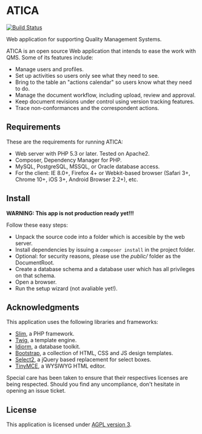# ATICA
[![Build Status](https://travis-ci.org/iesoretania/atica.png?branch=master)](https://travis-ci.org/iesoretania/atica)

Web application for supporting Quality Management Systems.

ATICA is an open source Web application that intends to ease the work with QMS. Some of its features include:

  * Manage users and profiles.
  * Set up activities so users only see what they need to see.
  * Bring to the table an "actions calendar" so users know what they need to do.
  * Manage the document workflow, including upload, review and approval.
  * Keep document revisions under control using version tracking features.
  * Trace non-conformances and the correspondent actions.
  
## Requirements
These are the requirements for running ATICA:

  * Web server with PHP 5.3 or later. Tested on Apache2.
  * Composer, Dependency Manager for PHP.
  * MySQL, PostgreSQL, MSSQL, or Oracle database access.
  * For the client: IE 8.0+, Firefox 4+ or Webkit-based browser (Safari 3+, Chrome 10+, iOS 3+, Android Browser 2.2+), etc.

## Install

**WARNING: This app is not production ready yet!!!**

Follow these easy steps:

  * Unpack the source code into a folder which is accesible by the web server.
  * Install dependencies by issuing a `composer install` in the project folder.
  * Optional: for security reasons, please use the *public/* folder as the DocumentRoot.
  * Create a database schema and a database user which has all privileges on that schema.
  * Open a browser.
  * Run the setup wizard (not avaliable yet!).

## Acknowledgments
This application uses the following libraries and frameworks:

  * [Slim], a PHP framework.
  * [Twig], a template engine.
  * [Idiorm], a database toolkit.
  * [Bootstrap], a collection of HTML, CSS and JS design templates.
  * [Select2], a jQuery based replacement for select boxes.
  * [TinyMCE], a WYSIWYG HTML editor.

Special care has been taken to ensure that their respectives licenses are being respected. Should you find any uncompliance, don't hesitate
in opening an issue ticket.

## License
This application is licensed under [AGPL version 3].

[TinyMCE]: http://www.tinymce.com/index.php
[Slim]: http://www.slimframework.com/
[Idiorm]: http://j4mie.github.io/idiormandparis/
[Bootstrap]: http://getbootstrap.com/
[Twig]: http://twig.sensiolabs.org/
[Select2]: http://ivaynberg.github.io/select2/
[AGPL version 3]: http://www.gnu.org/licenses/agpl.htmlu.org/licenses/agpl.html
